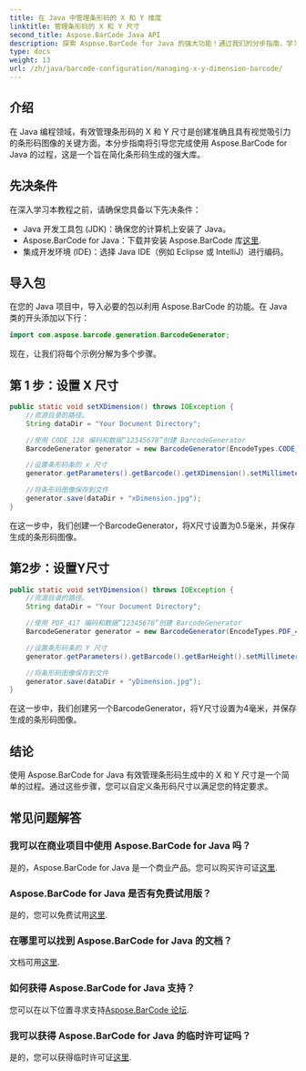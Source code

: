 ```yaml
---
title: 在 Java 中管理条形码的 X 和 Y 维度
linktitle: 管理条形码的 X 和 Y 尺寸
second_title: Aspose.BarCode Java API
description: 探索 Aspose.BarCode for Java 的强大功能！通过我们的分步指南，学习轻松管理 X 和 Y 尺寸。提高准确性和视觉吸引力。
type: docs
weight: 13
url: /zh/java/barcode-configuration/managing-x-y-dimension-barcode/
---
```


## 介绍

在 Java 编程领域，有效管理条形码的 X 和 Y 尺寸是创建准确且具有视觉吸引力的条形码图像的关键方面。本分步指南将引导您完成使用 Aspose.BarCode for Java 的过程，这是一个旨在简化条形码生成的强大库。

## 先决条件

在深入学习本教程之前，请确保您具备以下先决条件：

- Java 开发工具包 (JDK)：确保您的计算机上安装了 Java。
-  Aspose.BarCode for Java：下载并安装 Aspose.BarCode 库[这里](https://releases.aspose.com/barcode/java/).
- 集成开发环境 (IDE)：选择 Java IDE（例如 Eclipse 或 IntelliJ）进行编码。

## 导入包

在您的 Java 项目中，导入必要的包以利用 Aspose.BarCode 的功能。在 Java 类的开头添加以下行：

```java
import com.aspose.barcode.generation.BarcodeGenerator;
```

现在，让我们将每个示例分解为多个步骤。

## 第 1 步：设置 X 尺寸

```java
public static void setXDimension() throws IOException {
    //资源目录的路径。
    String dataDir = "Your Document Directory";

    //使用 CODE_128 编码和数据“12345678”创建 BarcodeGenerator
    BarcodeGenerator generator = new BarcodeGenerator(EncodeTypes.CODE_128, "12345678");

    //设置条形码条的 x 尺寸
    generator.getParameters().getBarcode().getXDimension().setMillimeters(0.5f);

    //将条形码图像保存到文件
    generator.save(dataDir + "xDimension.jpg");
}
```

在这一步中，我们创建一个BarcodeGenerator，将X尺寸设置为0.5毫米，并保存生成的条形码图像。

## 第2步：设置Y尺寸

```java
public static void setYDimension() throws IOException {
    //资源目录的路径。
    String dataDir = "Your Document Directory";

    //使用 PDF_417 编码和数据“12345678”创建 BarcodeGenerator
    BarcodeGenerator generator = new BarcodeGenerator(EncodeTypes.PDF_417, "12345678");

    //设置条形码条的 Y 尺寸
    generator.getParameters().getBarcode().getBarHeight().setMillimeters(4);

    //将条形码图像保存到文件
    generator.save(dataDir + "yDimension.jpg");
}
```

在这一步中，我们创建另一个BarcodeGenerator，将Y尺寸设置为4毫米，并保存生成的条形码图像。

## 结论

使用 Aspose.BarCode for Java 有效管理条形码生成中的 X 和 Y 尺寸是一个简单的过程。通过这些步骤，您可以自定义条形码尺寸以满足您的特定要求。

## 常见问题解答

### 我可以在商业项目中使用 Aspose.BarCode for Java 吗？
是的，Aspose.BarCode for Java 是一个商业产品。您可以购买许可证[这里](https://purchase.aspose.com/buy).

### Aspose.BarCode for Java 是否有免费试用版？
是的，您可以免费试用[这里](https://releases.aspose.com/).

### 在哪里可以找到 Aspose.BarCode for Java 的文档？
文档可用[这里](https://reference.aspose.com/barcode/java/).

### 如何获得 Aspose.BarCode for Java 支持？
您可以在以下位置寻求支持[Aspose.BarCode 论坛](https://forum.aspose.com/c/barcode/13).

### 我可以获得 Aspose.BarCode for Java 的临时许可证吗？
是的，您可以获得临时许可证[这里](https://purchase.aspose.com/temporary-license/).

